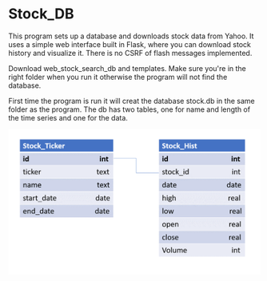 # Stock_DB

This program sets up a database and downloads stock data from Yahoo. It uses a simple web interface built in Flask, where you can download stock history and visualize it. There is no CSRF of flash messages implemented.

Download web_stock_search_db and templates. Make sure you're in the right folder when you run it otherwise the program will not find the database.

First time the program is run it will creat the database stock.db in the same folder as the program. The db has two tables, one for name and length of the time series and one for the data.

![alt text](https://github.com/CJRockball/Stock_DB/blob/main/Images/Picture2.png)


